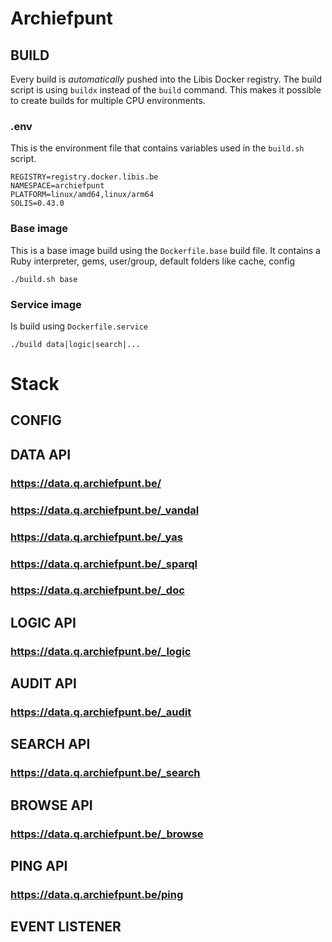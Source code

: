 # Archiefpunt

## BUILD
Every build is *automatically* pushed into the Libis Docker registry.
The build script is using ```buildx``` instead of the ```build``` command. This makes it possible to create builds for multiple CPU environments.  

### .env
This is the environment file that contains variables used in the ```build.sh``` script.

```shell
REGISTRY=registry.docker.libis.be
NAMESPACE=archiefpunt
PLATFORM=linux/amd64,linux/arm64
SOLIS=0.43.0
```

### Base image
This is a base image build using the ```Dockerfile.base``` build file. It contains a Ruby interpreter, gems, user/group, default folders like cache, config
```shell
./build.sh base
```


### Service image
Is build using ```Dockerfile.service```
```shell
./build data|logic|search|...
```

# Stack
## CONFIG
## DATA API
### https://data.q.archiefpunt.be/
### https://data.q.archiefpunt.be/_vandal
### https://data.q.archiefpunt.be/_yas
### https://data.q.archiefpunt.be/_sparql
### https://data.q.archiefpunt.be/_doc
## LOGIC API
### https://data.q.archiefpunt.be/_logic
## AUDIT API
### https://data.q.archiefpunt.be/_audit
## SEARCH API
### https://data.q.archiefpunt.be/_search
## BROWSE API
### https://data.q.archiefpunt.be/_browse
## PING API
### https://data.q.archiefpunt.be/ping
## EVENT LISTENER
